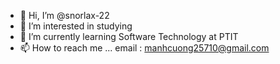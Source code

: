 - 👋 Hi, I’m @snorlax-22
- 👀 I’m interested in studying
- 🌱 I’m currently learning Software Technology at PTIT
- 📫 How to reach me ...
email : manhcuong25710@gmail.com

